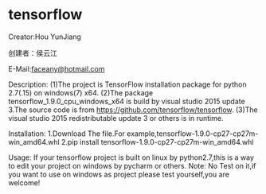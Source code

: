 # tensorflow
Creator:Hou YunJiang

创建者：侯云江

E-Mail:faceany@hotmail.com

Description:
	(1)The project is TensorFlow installation package for python 2.7(.15) on windows(7) x64.
	(2)The package tensorflow_1.9.0_cpu_windows_x64 is build by visual studio 2015 update 3.The source code is from https://github.com/tensorflow/tensorflow.
	(3)The visual studio 2015 redistributable update 3 or others is in runtime.


Installation:
   1.Download The file.For example,tensorflow-1.9.0-cp27-cp27m-win_amd64.whl
   2.pip install tensorflow-1.9.0-cp27-cp27m-win_amd64.whl
   
Usage:
   If your tensorflow project is built on linux by python2.7,this is a way to edit your project on windows by pycharm or others. 
   Note: No Test on it,if you want to use on windows as project please test yourself,you are welcome!